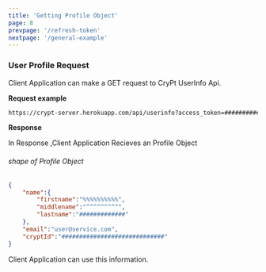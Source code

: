 ```yaml
---
title: 'Getting Profile Object'
page: 8
prevpage: '/refresh-token'
nextpage: '/general-example'
---
```


### User Profile Request

Client Application can make a GET request to CryPt UserInfo Api.

**Request example**

```html
https://crypt-server.herokuapp.com/api/userinfo?access_token=######################
```

**Response**

In Response ,Client Application Recieves an Profile Object

###### shape of Profile Object

```Json
{
    "name":{
        "firstname":"%%%%%%%%%%",
        "middlename":"^^^^^^^^^",
        "lastname":"#############"
    },
    "email":"user@service.com",
    "cryptId":"#############################"
}

```

Client Application can use this information.

